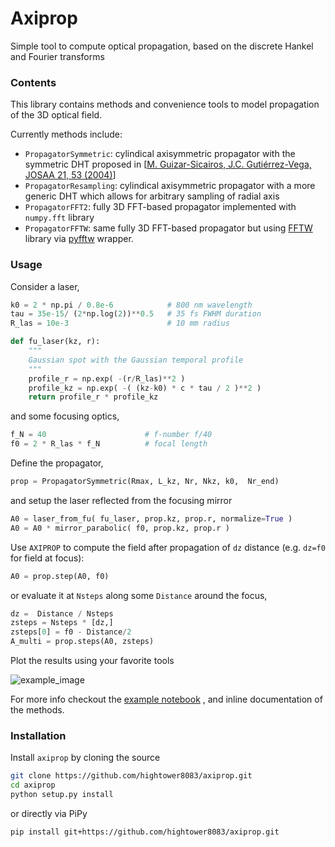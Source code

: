 # Axiprop
Simple tool to compute optical propagation, based on the discrete 
Hankel and Fourier transforms

### Contents

This library contains methods and convenience tools to model propagation of the 3D optical
field. 

Currently methods include:
- `PropagatorSymmetric`: cylindical axisymmetric propagator with the symmetric DHT proposed in 
[[M. Guizar-Sicairos, J.C. Gutiérrez-Vega, JOSAA 21, 53 (2004)](https://doi.org/10.1364/JOSAA.21.000053)]
- `PropagatorResampling`: cylindical axisymmetric propagator with a more generic DHT which allows for arbitrary
sampling of radial axis
- `PropagatorFFT2`: fully 3D FFT-based propagator implemented with `numpy.fft` library
- `PropagatorFFTW`: same fully 3D FFT-based propagator but using [FFTW](http://www.fftw.org/) library 
via [pyfftw](https://github.com/pyFFTW/pyFFTW) wrapper.

### Usage

Consider a laser,
```python 
k0 = 2 * np.pi / 0.8e-6            # 800 nm wavelength
tau = 35e-15/ (2*np.log(2))**0.5   # 35 fs FWHM duration
R_las = 10e-3                      # 10 mm radius

def fu_laser(kz, r):
    """
    Gaussian spot with the Gaussian temporal profile
    """
    profile_r = np.exp( -(r/R_las)**2 )
    profile_kz = np.exp( -( (kz-k0) * c * tau / 2 )**2 )
    return profile_r * profile_kz
```

and some focusing optics,
```python
f_N = 40                      # f-number f/40 
f0 = 2 * R_las * f_N          # focal length
```

Define the propagator,
```python
prop = PropagatorSymmetric(Rmax, L_kz, Nr, Nkz, k0,  Nr_end)
```
and setup the laser reflected from the focusing mirror
```python
A0 = laser_from_fu( fu_laser, prop.kz, prop.r, normalize=True )
A0 = A0 * mirror_parabolic( f0, prop.kz, prop.r )
```

Use `AXIPROP` to compute the field after propagation of `dz` distance 
(e.g. `dz=f0` for field at focus):
```python
A0 = prop.step(A0, f0)
```
or evaluate it at `Nsteps` along some `Distance` around the focus,
```python
dz =  Distance / Nsteps
zsteps = Nsteps * [dz,]
zsteps[0] = f0 - Distance/2
A_multi = prop.steps(A0, zsteps)
```

Plot the results using your favorite tools 

![example_image](https://github.com/hightower8083/axiprop/blob/main/examples/example_figure.jpg)

For more info checkout the 
[example notebook](https://github.com/hightower8083/axiprop/blob/main/examples/example.ipynb)
, and inline documentation of the methods.

### Installation

Install `axiprop` by cloning the source 
```bash
git clone https://github.com/hightower8083/axiprop.git
cd axiprop
python setup.py install
```
or directly via PiPy
```bash
pip install git+https://github.com/hightower8083/axiprop.git
```